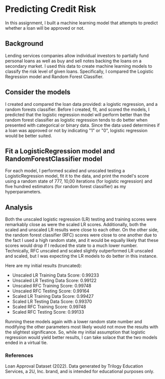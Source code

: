 # Predicting Credit Risk

In this assignment, I built a machine learning model that attempts to predict whether a loan will be approved or not. 

## Background

Lending services companies allow individual investors to partially fund personal loans as well as buy and sell notes backing the loans on a secondary market. I used this data to create machine learning models to classify the risk level of given loans. Specifically, I compared the Logistic Regression model and Random Forest Classifier.

## Consider the models

I created and compared the loan data provided: a logistic regression, and a random forests classifier. Before I created, fit, and scored the models, I predicted that the logistic regression model will perform better than the random forest classifier as logistic regression tends to do better when presented with categorical or binary data. Since the data used determines if a loan was approved or not by indicating "1" or "0", logistic regression would be better suited.    

## Fit a LogisticRegression model and RandomForestClassifier model

For each model, I performed scaled and unscaled testing a LogisticRegression model, fit it to the data, and print the model's score using a random state of 777, 10,00 iterations (for logistic regression) and five hundred estimators (for random forest classifier) as my hyperparameters.

## Analysis
Both the unscaled logistic regression (LR) testing and training scores were remarkably close as were the scaled LR scores. Additionally, both the scaled and unscaled LR results were close to each other. On the other side, the random forest classifier (RFC) scores were close to one another due to the fact I used a high random state, and it would be equally likely that these scores would drop if I reduced the state to a much lower number. Technically, RFC unscaled and scaled slightly outperformed LR unscaled and scaled, but I was expecting the LR models to do better in this instance. 

Here are my initial results (truncated): 
* Unscaled LR Training Data Score: 0.99233
* Unscaled LR Testing Data Score:  0.99122
* Unscaled RFC Training Score: 0.99748
* Unscaled RFC Testing Score: 0.99164
* Scaled LR Training Data Score: 0.99427
* Scaled LR Testing Data Score: 0.99370
* Scaled RFC Training Score: 0.99748
* Scaled RFC Testing Score: 0.99133

Running these models again with a lower random state number and modifying the other parameters most likely would not move the results with the slightest significance. So, while my initial assumption that logistic regression would yield better results, I can take solace that the two models ended in a virtual tie. 

### References

Loan Approval Dataset (2022). Data generated by Trilogy Education Services, a 2U, Inc. brand, and is intended for educational purposes only.
